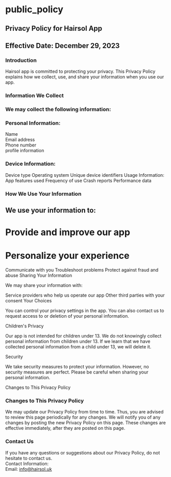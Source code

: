 # public_policy

Privacy Policy for Hairsol App
----------------

Effective Date: December 29, 2023
----------------

### Introduction  
Hairsol app is committed to protecting your privacy. This Privacy Policy explains how we collect, use, and share your information when you use our app.

### Information We Collect

### We may collect the following information:

### Personal Information:
  Name <br>
  Email address <br>
  Phone number <br>
  profile information

### Device Information:
  Device type
  Operating system
  Unique device identifiers
  Usage Information:
  App features used
  Frequency of use
  Crash reports
  Performance data

### How We Use Your Information

## We use your information to:

# Provide and improve our app
# Personalize your experience
Communicate with you
Troubleshoot problems
Protect against fraud and abuse
Sharing Your Information

We may share your information with:

Service providers who help us operate our app
Other third parties with your consent
Your Choices

You can control your privacy settings in the app. You can also contact us to request access to or deletion of your personal information.

Children's Privacy

Our app is not intended for children under 13. We do not knowingly collect personal information from children under 13. If we learn that we have collected personal information from a child under 13, we will delete it.

Security

We take security measures to protect your information. However, no security measures are perfect. Please be careful when sharing your personal information.

Changes to This Privacy Policy
### Changes to This Privacy Policy  
We may update our Privacy Policy from time to time. Thus, you are advised to review this page periodically for any changes. We will notify you of any changes by posting the new Privacy Policy on this page. These changes are effective immediately, after they are posted on this page.  

### Contact Us  
If you have any questions or suggestions about our Privacy Policy, do not hesitate to contact us.  
Contact Information:  
Email: info@hairsol.uk 
